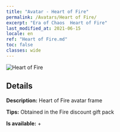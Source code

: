 ```yaml
---
title: "Avatar - Heart of Fire"
permalink: /Avatars/Heart of Fire/
excerpt: "Era of Chaos  Heart of Fire"
last_modified_at: 2021-06-15
locale: en
ref: "Heart of Fire.md"
toc: false
classes: wide
---
```

 ![Heart of Fire](/images/a/avatarFrame_23.png)

## Details

 **Description:** Heart of Fire avatar frame 

 **Tips:** Obtained in the Fire discount gift pack 

 **Is available:**  + 

